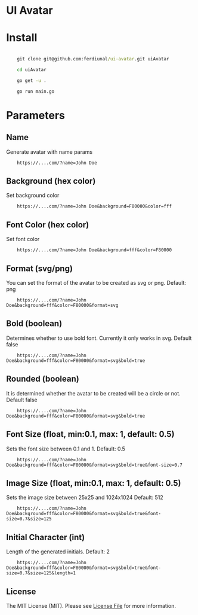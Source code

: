 # UI Avatar


# Install

```cmd

    git clone git@github.com:ferdiunal/ui-avatar.git uiAvatar

    cd uiAvatar

    go get -u .

    go run main.go

```


# Parameters

## Name

Generate avatar with name params

```
    https://....com/?name=John Doe

```

## Background (hex color)

Set background color

```
    https://....com/?name=John Doe&background=F80000&color=fff

```

## Font Color (hex color)

Set font color

```
    https://....com/?name=John Doe&background=fff&color=F80000

```

## Format (svg/png)

You can set the format of the avatar to be created as svg or png. Default: png


```
    https://....com/?name=John Doe&background=fff&color=F80000&format=svg

```

## Bold (boolean)

Determines whether to use bold font. Currently it only works in svg. Default false


```
    https://....com/?name=John Doe&background=fff&color=F80000&format=svg&bold=true

```

## Rounded (boolean)

It is determined whether the avatar to be created will be a circle or not. Default false



```
    https://....com/?name=John Doe&background=fff&color=F80000&format=svg&bold=true

```


## Font Size (float, min:0.1, max: 1, default: 0.5)

Sets the font size between 0.1 and 1. Default: 0.5


```
    https://....com/?name=John Doe&background=fff&color=F80000&format=svg&bold=true&font-size=0.7

```

## Image Size (float, min:0.1, max: 1, default: 0.5)

Sets the image size between 25x25 and 1024x1024 Default: 512


```
    https://....com/?name=John Doe&background=fff&color=F80000&format=svg&bold=true&font-size=0.7&size=125

```

## Initial Character (int)

Length of the generated initials. Default: 2


```
    https://....com/?name=John Doe&background=fff&color=F80000&format=svg&bold=true&font-size=0.7&size=125&length=1

```


## License

The MIT License (MIT). Please see [License File](LICENSE.md) for more information.